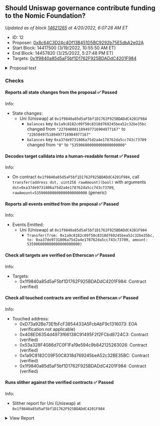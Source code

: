 ## Should Uniswap governance contribute funding to the Nomic Foundation?

_Updated as of block [14621265](https://etherscan.io/block/14621265) at 4/20/2022, 6:07:28 AM ET_

- ID: 12
- Proposer: [0x8c64C3D24c4Df13B451D5BC9292b75E5dbA2e02A](https://etherscan.io/address/0x8c64C3D24c4Df13B451D5BC9292b75E5dbA2e02A)
- Start Block: 14417500 (3/19/2022, 10:55:50 AM ET)
- End Block: 14457820 (3/25/2022, 5:27:48 PM ET)
- Targets: [0x1f9840a85d5aF5bf1D1762F925BDADdC4201F984](https://etherscan.io/address/0x1f9840a85d5aF5bf1D1762F925BDADdC4201F984#code)

<details>
  <summary>Proposal text</summary>

> # Should Uniswap governance contribute funding to the Nomic Foundation?
> 
> ## **Summary**
> 
> * Nomic Labs, the team behind Hardhat, has become the Nomic Foundation, a non-profit organization dedicated to Ethereum. Our mission is to empower developers to decentralize the world.
> * The Nomic Foundation’s work will be focused on Ethereum’s developer platform with the objective of achieving a world-class developer experience, and generally improving Ethereum’s public goods support structures.
> * [Hardhat](https://hardhat.org/) is the de facto standard developer tool used to build Ethereum software, with more than 23000 Github repositories using it and tens of thousands of active users. Prominent teams relying on it include ENS, Uniswap, Optimism, OpenZeppelin, Aave, Balancer, Chainlink, Synthetix, and many more leading teams.
> * The new foundation will expand the Hardhat suite of tools and, most importantly, build long-term infrastructure to catalyze organic growth in the Ethereum tooling ecosystem, decreasing Ethereum’s dependence on any one organization to build and maintain core development platform components.
> * Seeking $30m in total funding from the ecosystem. Donations of $15M already secured by the Ethereum Foundation, Vitalik Buterin, Coinbase, a16z, The Graph, Polygon, Chainlink, a16z, and Kaszek Ventures.
> * **We’re proposing to Uniswap Governance to make a contribution of $5m to the Nomic Foundation to support its mission.**
> 
> ## **Funding**
> 
> The Nomic Foundation aims to benefit the entire Ethereum ecosystem, which is why we’re fundraising across multiple organizations and individuals within it.
> The Ethereum Foundation is leading this round of contributions with $8M, alongside contributions from Vitalik Buterin, Coinbase, Consensys, The Graph, Polygon, Chainlink, Gnosis, a16z, a_capital, and Kaszek Ventures. These donors make up $15M, and we’re aiming to raise $15M more.
> 
> ## **Why Uniswap?**
> 
> Generally, we think that allocating capital to the Nomic Foundation makes strategic sense for any protocol treasury that is aligned long term with the growth of Ethereum, and we’ve approached and will continue approaching several protocols.
> Currently, Uniswap [is built using Hardhat](https://github.com/Uniswap/v3-core/blob/main/hardhat.config.ts). While this is a signal of Hardhat’s value, the projects that the Nomic Foundation will deliver will create more value not just for Uniswap, but for the entire ecosystem. We’ll provide services to the Ethereum community that will:
> 
> 1. Continue the maintenance of critical infrastructure used to build most protocols (Hardhat).
> 2. Increase developer productivity for every team in the ecosystem.
> 3. Accelerate developer onboarding to Ethereum, increasing the size of the experienced engineering hiring pool and making time-to-productivity shorter for new hires.
> 4. Accelerate the pace of innovation and the number of products being built.
> 5. Increase market volume driven by new users and new products.
> 
> We believe this grows the market for everyone, including Uniswap, and we’d love to have the **Uniswap DAO contribute $5m in funding to this community effort** .
> 
</details>

### Checks
#### Reports all state changes from the proposal ✅ Passed
  




Info:
- State changes:
    - Uni (Uniswap) at `0x1f9840a85d5aF5bf1D1762F925BDADdC4201F984`
        - `balances` key `0x1a9c8182c09f50c8318d769245bea52c32be35bc` changed from `"227040881189497716904977167"` to `"226504975189497716904977167"`
        - `balances` key `0xa37de9731806a75d2a4e178762da5cc743c73709` changed from `"0"` to `"535906000000000000000000"`

#### Decodes target calldata into a human-readable format ✅ Passed
  




Info:
- On contract `0x1f9840a85d5aF5bf1D1762F925BDADdC4201F984`, call `transfer(address dst, uint256 rawAmount)(bool)` with arguments `dst=0xa37de9731806a75d2a4e178762da5cc743c73709`, `rawAmount=535906000000000000000000` (generic)

#### Reports all events emitted from the proposal ✅ Passed
  




Info:
- Events Emitted:
    - Uni (Uniswap) at `0x1f9840a85d5aF5bf1D1762F925BDADdC4201F984`
        - `Transfer(from: 0x1a9c8182c09f50c8318d769245bea52c32be35bc, to: 0xa37de9731806a75d2a4e178762da5cc743c73709, amount: 535906000000000000000000)`

#### Check all targets are verified on Etherscan ✅ Passed
  




Info:
- Targets:
    - 0x1f9840a85d5aF5bf1D1762F925BDADdC4201F984: Contract (verified)

#### Check all touched contracts are verified on Etherscan ✅ Passed
  




Info:
- Touched address:
    - 0xD73a92Be73EfbFcF3854433A5FcbAbF9c1316073: EOA (verification not applicable)
    - 0x408ED6354d4973f66138C91495F2f2FCbd8724C3: Contract (verified)
    - 0x53a328F4086d7C0F1Fa19e594c9b842125263026: Contract (verified)
    - 0x1a9C8182C09F50C8318d769245beA52c32BE35BC: Contract (verified)
    - 0x1f9840a85d5aF5bf1D1762F925BDADdC4201F984: Contract (verified)

#### Runs slither against the verified contracts ✅ Passed
  




Info:
- Slither report for Uni (Uniswap) at `0x1f9840a85d5aF5bf1D1762F925BDADdC4201F984`

<details>
<summary>View Report</summary>

```
Warning: crytic-export/etherscan-contracts/0x1f9840a85d5aF5bf1D1762F925BDADdC4201F984-Uni.sol:6:1: Warning: Experimental features are turned on. Do not use experimental features on live deployments.
pragma experimental ABIEncoderV2;
^-------------------------------^


[93m
Uni._writeCheckpoint(address,uint32,uint96,uint96) (crytic-export/etherscan-contracts/0x1f9840a85d5aF5bf1D1762F925BDADdC4201F984-Uni.sol#543-554) uses a dangerous strict equality:
	- nCheckpoints > 0 && checkpoints[delegatee][nCheckpoints - 1].fromBlock == blockNumber (crytic-export/etherscan-contracts/0x1f9840a85d5aF5bf1D1762F925BDADdC4201F984-Uni.sol#546)
Reference: https://github.com/crytic/slither/wiki/Detector-Documentation#dangerous-strict-equalities[0m
[92m
Uni.constructor(address,address,uint256).minter_ (crytic-export/etherscan-contracts/0x1f9840a85d5aF5bf1D1762F925BDADdC4201F984-Uni.sol#272) lacks a zero-check on :
		- minter = minter_ (crytic-export/etherscan-contracts/0x1f9840a85d5aF5bf1D1762F925BDADdC4201F984-Uni.sol#277)
Uni.setMinter(address).minter_ (crytic-export/etherscan-contracts/0x1f9840a85d5aF5bf1D1762F925BDADdC4201F984-Uni.sol#286) lacks a zero-check on :
		- minter = minter_ (crytic-export/etherscan-contracts/0x1f9840a85d5aF5bf1D1762F925BDADdC4201F984-Uni.sol#289)
Reference: https://github.com/crytic/slither/wiki/Detector-Documentation#missing-zero-address-validation[0m
[92m
Uni.constructor(address,address,uint256) (crytic-export/etherscan-contracts/0x1f9840a85d5aF5bf1D1762F925BDADdC4201F984-Uni.sol#272-280) uses timestamp for comparisons
	Dangerous comparisons:
	- require(bool,string)(mintingAllowedAfter_ >= block.timestamp,Uni::constructor: minting can only begin after deployment) (crytic-export/etherscan-contracts/0x1f9840a85d5aF5bf1D1762F925BDADdC4201F984-Uni.sol#273)
Uni.mint(address,uint256) (crytic-export/etherscan-contracts/0x1f9840a85d5aF5bf1D1762F925BDADdC4201F984-Uni.sol#297-316) uses timestamp for comparisons
	Dangerous comparisons:
	- require(bool,string)(block.timestamp >= mintingAllowedAfter,Uni::mint: minting not allowed yet) (crytic-export/etherscan-contracts/0x1f9840a85d5aF5bf1D1762F925BDADdC4201F984-Uni.sol#299)
Uni.permit(address,address,uint256,uint256,uint8,bytes32,bytes32) (crytic-export/etherscan-contracts/0x1f9840a85d5aF5bf1D1762F925BDADdC4201F984-Uni.sol#360-379) uses timestamp for comparisons
	Dangerous comparisons:
	- require(bool,string)(now <= deadline,Uni::permit: signature expired) (crytic-export/etherscan-contracts/0x1f9840a85d5aF5bf1D1762F925BDADdC4201F984-Uni.sol#374)
Uni.delegateBySig(address,uint256,uint256,uint8,bytes32,bytes32) (crytic-export/etherscan-contracts/0x1f9840a85d5aF5bf1D1762F925BDADdC4201F984-Uni.sol#442-451) uses timestamp for comparisons
	Dangerous comparisons:
	- require(bool,string)(now <= expiry,Uni::delegateBySig: signature expired) (crytic-export/etherscan-contracts/0x1f9840a85d5aF5bf1D1762F925BDADdC4201F984-Uni.sol#449)
Reference: https://github.com/crytic/slither/wiki/Detector-Documentation#block-timestamp[0m
[92m
Uni.getChainId() (crytic-export/etherscan-contracts/0x1f9840a85d5aF5bf1D1762F925BDADdC4201F984-Uni.sol#577-581) uses assembly
	- INLINE ASM (crytic-export/etherscan-contracts/0x1f9840a85d5aF5bf1D1762F925BDADdC4201F984-Uni.sol#579)
Reference: https://github.com/crytic/slither/wiki/Detector-Documentation#assembly-usage[0m
[92m
SafeMath.add(uint256,uint256,string) (crytic-export/etherscan-contracts/0x1f9840a85d5aF5bf1D1762F925BDADdC4201F984-Uni.sol#48-53) is never used and should be removed
SafeMath.mod(uint256,uint256) (crytic-export/etherscan-contracts/0x1f9840a85d5aF5bf1D1762F925BDADdC4201F984-Uni.sol#172-174) is never used and should be removed
SafeMath.mod(uint256,uint256,string) (crytic-export/etherscan-contracts/0x1f9840a85d5aF5bf1D1762F925BDADdC4201F984-Uni.sol#187-190) is never used and should be removed
SafeMath.mul(uint256,uint256,string) (crytic-export/etherscan-contracts/0x1f9840a85d5aF5bf1D1762F925BDADdC4201F984-Uni.sol#112-124) is never used and should be removed
SafeMath.sub(uint256,uint256) (crytic-export/etherscan-contracts/0x1f9840a85d5aF5bf1D1762F925BDADdC4201F984-Uni.sol#63-65) is never used and should be removed
SafeMath.sub(uint256,uint256,string) (crytic-export/etherscan-contracts/0x1f9840a85d5aF5bf1D1762F925BDADdC4201F984-Uni.sol#75-80) is never used and should be removed
Reference: https://github.com/crytic/slither/wiki/Detector-Documentation#dead-code[0m
[92m
Constant Uni.minimumTimeBetweenMints (crytic-export/etherscan-contracts/0x1f9840a85d5aF5bf1D1762F925BDADdC4201F984-Uni.sol#213) is not in UPPER_CASE_WITH_UNDERSCORES
Constant Uni.mintCap (crytic-export/etherscan-contracts/0x1f9840a85d5aF5bf1D1762F925BDADdC4201F984-Uni.sol#216) is not in UPPER_CASE_WITH_UNDERSCORES
Reference: https://github.com/crytic/slither/wiki/Detector-Documentation#conformance-to-solidity-naming-conventions[0m
[92m
delegate(address) should be declared external:
	- Uni.delegate(address) (crytic-export/etherscan-contracts/0x1f9840a85d5aF5bf1D1762F925BDADdC4201F984-Uni.sol#429-431)
delegateBySig(address,uint256,uint256,uint8,bytes32,bytes32) should be declared external:
	- Uni.delegateBySig(address,uint256,uint256,uint8,bytes32,bytes32) (crytic-export/etherscan-contracts/0x1f9840a85d5aF5bf1D1762F925BDADdC4201F984-Uni.sol#442-451)
getPriorVotes(address,uint256) should be declared external:
	- Uni.getPriorVotes(address,uint256) (crytic-export/etherscan-contracts/0x1f9840a85d5aF5bf1D1762F925BDADdC4201F984-Uni.sol#470-502)
Reference: https://github.com/crytic/slither/wiki/Detector-Documentation#public-function-that-could-be-declared-external[0m
0x1f9840a85d5aF5bf1D1762F925BDADdC4201F984 analyzed (2 contracts with 77 detectors), 19 result(s) found
```

</details>


